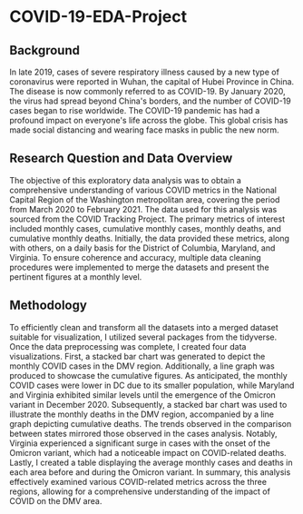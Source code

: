 # COVID-19-EDA-Project

## Background
In late 2019, cases of severe respiratory illness caused by a new type of coronavirus were reported in Wuhan, the capital of Hubei Province in China. The disease is now commonly referred to as COVID-19. By January 2020, the virus had spread beyond China's borders, and the number of COVID-19 cases began to rise worldwide. The COVID-19 pandemic has had a profound impact on everyone's life across the globe. This global crisis has made social distancing and wearing face masks in public the new norm.

## Research Question and Data Overview
The objective of this exploratory data analysis was to obtain a comprehensive understanding of various COVID metrics in the National Capital Region of the Washington metropolitan area, covering the period from March 2020 to February 2021. The data used for this analysis was sourced from the COVID Tracking Project. The primary metrics of interest included monthly cases, cumulative monthly cases, monthly deaths, and cumulative monthly deaths. Initially, the data provided these metrics, along with others, on a daily basis for the District of Columbia, Maryland, and Virginia. To ensure coherence and accuracy, multiple data cleaning procedures were implemented to merge the datasets and present the pertinent figures at a monthly level.

## Methodology
To efficiently clean and transform all the datasets into a merged dataset suitable for visualization, I utilized several packages from the tidyverse. Once the data preprocessing was complete, I created four data visualizations. First, a stacked bar chart was generated to depict the monthly COVID cases in the DMV region. Additionally, a line graph was produced to showcase the cumulative figures. As anticipated, the monthly COVID cases were lower in DC due to its smaller population, while Maryland and Virginia exhibited similar levels until the emergence of the Omicron variant in December 2020. Subsequently, a stacked bar chart was used to illustrate the monthly deaths in the DMV region, accompanied by a line graph depicting cumulative deaths. The trends observed in the comparison between states mirrored those observed in the cases analysis. Notably, Virginia experienced a significant surge in cases with the onset of the Omicron variant, which had a noticeable impact on COVID-related deaths. Lastly, I created a table displaying the average monthly cases and deaths in each area before and during the Omicron variant.  In summary, this analysis effectively examined various COVID-related metrics across the three regions, allowing for a comprehensive understanding of the impact of COVID on the DMV area.
